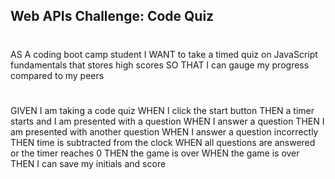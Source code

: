 ## Web APIs Challenge: Code Quiz
#
AS A coding boot camp student
I WANT to take a timed quiz on JavaScript fundamentals that stores high scores
SO THAT I can gauge my progress compared to my peers

#
GIVEN I am taking a code quiz
WHEN I click the start button
THEN a timer starts and I am presented with a question
WHEN I answer a question
THEN I am presented with another question
WHEN I answer a question incorrectly
THEN time is subtracted from the clock
WHEN all questions are answered or the timer reaches 0
THEN the game is over
WHEN the game is over
THEN I can save my initials and score